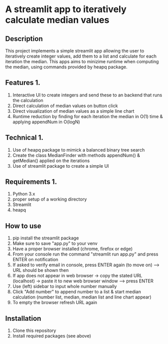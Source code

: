 # A streamlit app to iteratively calculate median values  

## Description 
This project implements a simple streamlit app allowing the user to iteratively create integer values, add them to a list and calculate for each iteration the median. This apps aims to minizime runtime when computing the median, using commands provided by heapq package.   

## Features 1. 
1. Interactive UI to create integers and send these to an backend that runs the calculation 
2. Direct calculation of median values on button click 
3. Direct visualization of median values as a simple line chart
4. Runtime reduction by finding for each iteration the median in O(1) time & applying appendNum in O(logN)

## Technical 1. 
1. Use of heapq package to mimick a balanced binary tree search
2. Create the class MedianFinder with methods appendNum() & getMedian() applied on the iterations
3. Use of streamlit package to create a simple UI
  
## Requirements 1. 
1. Python 3.x 
2. proper setup of a working directory
3. Streamlit
4. heapq

## How to use 
1. pip install the streamlit package
2. Make sure to save "app.py" to your venv
3. Have a proper browser installed (chrome, firefox or edge)
4. From your console run the command "streamlit run app.py" and press ENTER on notification
5. If asked to verify email in console, press ENTER again (to move on) --> URL should be shown then
6. If app does not appear in web browser -> copy the stated URL (localhost) -> paste it to new web browser window --> press ENTER
7. Use (left) sidebar to input whole number manually
8. Click "Add number" to append number to a list & start median calculation (number list, median, median list and line chart appear)
9. To empty the browser refresh URL again

## Installation 
1. Clone this repository
2. Install required packages (see above)
